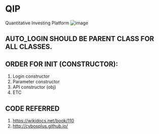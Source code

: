 # QIP
Quantitative Investing Platform
![image](https://github.com/bokyoung96/QIP/assets/49546804/c8ba99eb-93b8-4cdf-aa31-4ec31fba73a4)

AUTO_LOGIN SHOULD BE PARENT CLASS FOR ALL CLASSES.
-

ORDER FOR __INIT__ (CONSTRUCTOR):
-
1. Login constructor
2. Parameter constructor
3. API constructor (obj)
4. ETC

CODE REFERRED
-
1. https://wikidocs.net/book/110
2. http://cybosplus.github.io/
